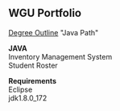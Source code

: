 ## WGU Portfolio

[Degree Outline](https://www.wgu.edu/online-it-degrees/software-development-bachelors-program.html) "Java Path"

**JAVA**  
	Inventory Management System  
  Student Roster

**Requirements**  
  Eclipse  
  jdk1.8.0_172  
